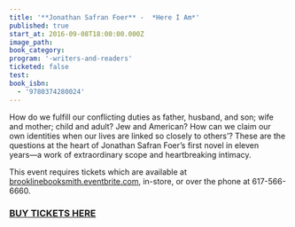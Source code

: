 ```yaml
---
title: '**Jonathan Safran Foer** -  *Here I Am*'
published: true
start_at: 2016-09-08T18:00:00.000Z
image_path:
book_category:
program: '-writers-and-readers'
ticketed: false
test:
book_isbn:
  - '9780374280024'
---
```



How do we fulfill our conflicting duties as father, husband, and son; wife and mother; child and adult? Jew and American? How can we claim our own identities when our lives are linked so closely to others’? These are the questions at the heart of Jonathan Safran Foer’s first novel in eleven years―a work of extraordinary scope and heartbreaking intimacy.

This event requires tickets which are available at [brooklinebooksmith.eventbrite.com](brooklinebooksmith.eventbrite.com), in-store, or over the phone at 617-566-6660.

### [BUY TICKETS HERE](https://www.eventbrite.com/e/jonathan-safran-foer-on-98-presented-by-brookline-booksmith-and-the-jewish-arts-collaborative-tickets-26568940416)
